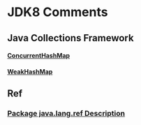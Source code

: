 # JDK8 Comments

## Java Collections Framework

#### [ConcurrentHashMap](https://github.com/BoulCheng/JDK8/blob/master/recipe/markdown/collections/framework/map/WeakHashMap.md)

#### [WeakHashMap](https://github.com/BoulCheng/JDK8/blob/master/recipe/markdown/collections/framework/map/WeakHashMap.md)



## Ref

### [Package java.lang.ref Description](https://github.com/BoulCheng/JDK8/blob/master/recipe/markdown/ref/RefPackageDescription.md)